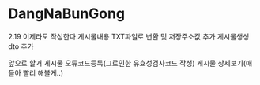 # DangNaBunGong

2.19 
이제라도 작성한다
게시물내용 TXT파일로 변환 및 저장주소값 추가
게시물생성 dto 추가

앞으로 할거 
게시물 오류코드등록(그로인한 유효성검사코드 작성)
게시물 상세보기(애들아 빨리 해볼게..)
